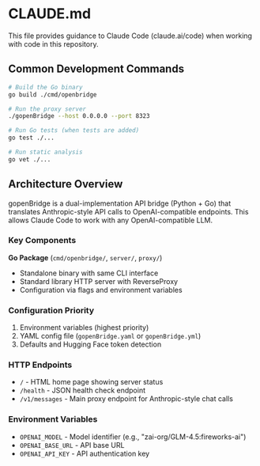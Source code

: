 # CLAUDE.md

This file provides guidance to Claude Code (claude.ai/code) when working with code in this repository.

## Common Development Commands

```bash
# Build the Go binary
go build ./cmd/openbridge

# Run the proxy server
./gopenBridge --host 0.0.0.0 --port 8323

# Run Go tests (when tests are added)
go test ./...

# Run static analysis
go vet ./...
```

## Architecture Overview

gopenBridge is a dual-implementation API bridge (Python + Go) that translates Anthropic-style API calls to OpenAI-compatible endpoints. This allows Claude Code to work with any OpenAI-compatible LLM.

### Key Components

**Go Package** (`cmd/openbridge/`, `server/`, `proxy/`)
- Standalone binary with same CLI interface
- Standard library HTTP server with ReverseProxy
- Configuration via flags and environment variables

### Configuration Priority
1. Environment variables (highest priority)
2. YAML config file (`gopenBridge.yaml` or `gopenBridge.yml`)
3. Defaults and Hugging Face token detection

### HTTP Endpoints
- `/` - HTML home page showing server status
- `/health` - JSON health check endpoint
- `/v1/messages` - Main proxy endpoint for Anthropic-style chat calls

### Environment Variables
- `OPENAI_MODEL` - Model identifier (e.g., "zai-org/GLM-4.5:fireworks-ai")
- `OPENAI_BASE_URL` - API base URL
- `OPENAI_API_KEY` - API authentication key
